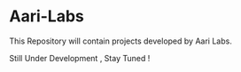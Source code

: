 # Aari-Labs
This Repository will contain projects developed by Aari Labs. 

Still Under Development ,  Stay Tuned ! 
